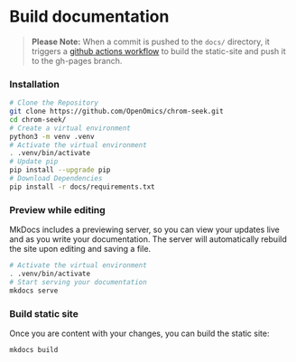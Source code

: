 # Build documentation  

> **Please Note:** When a commit is pushed to the `docs/` directory, it triggers a [github actions workflow](https://github.com/OpenOmics/chrom-seek/actions) to build the static-site and push it to the gh-pages branch.

### Installation
```bash
# Clone the Repository
git clone https://github.com/OpenOmics/chrom-seek.git
cd chrom-seek/
# Create a virtual environment
python3 -m venv .venv
# Activate the virtual environment
. .venv/bin/activate
# Update pip
pip install --upgrade pip
# Download Dependencies
pip install -r docs/requirements.txt
```

### Preview while editing  
MkDocs includes a previewing server, so you can view your updates live and as you write your documentation. The server will automatically rebuild the site upon editing and saving a file.  
```bash
# Activate the virtual environment
. .venv/bin/activate
# Start serving your documentation
mkdocs serve
```

### Build static site  
Once you are content with your changes, you can build the static site:  
```bash
mkdocs build
```
